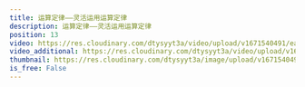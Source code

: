 ```yaml
---
title: 运算定律——灵活运用运算定律
description: 运算定律——灵活运用运算定律
position: 13
video: https://res.cloudinary.com/dtysyyt3a/video/upload/v1671540491/easymath/4年级下/03单元运算定律/qzooldxwdzsfabhnvmul.mp4
video_additional: https://res.cloudinary.com/dtysyyt3a/video/upload/v1671540519/easymath/4年级下/03单元运算定律/每课一题的解答视频/g8ldppvbriiyczqrvzrr.mp4
thumbnail: https://res.cloudinary.com/dtysyyt3a/image/upload/v1671540494/easymath/4年级下/03单元运算定律/zhid9fkhwytycoajs1lp.png
is_free: False
---
```

